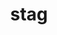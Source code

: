 ---
category: 4-letters
denotation: null
name: stag
reference_link: https://www.etymonline.com/word/stag
root_language: null
root_name: null
title: stag
type: free
word_sums:
- respelling: stag
  sum: 'Stag + '
---